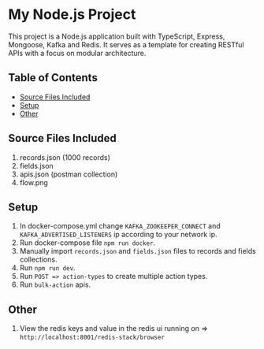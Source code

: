 # My Node.js Project

This project is a Node.js application built with TypeScript, Express, Mongoose, Kafka and Redis. It serves as a template for creating RESTful APIs with a focus on modular architecture.

## Table of Contents

- [Source Files Included](#files-included)
- [Setup](#setup)
- [Other](#other)

## Source Files Included

1. records.json (1000 records)
2. fields.json
3. apis.json (postman collection)
4. flow.png

## Setup

1. In docker-compose.yml change `KAFKA_ZOOKEEPER_CONNECT` and `KAFKA_ADVERTISED_LISTENERS` ip according to your network ip.
2. Run docker-compose file `npm run docker`.
3. Manually import `records.json` and `fields.json` files to records and fields collections.
4. Run `npm run dev`.
5. Run `POST => action-types` to create multiple action types.
6. Run `bulk-action` apis.

## Other

1. View the redis keys and value in the redis ui running on => `http://localhost:8001/redis-stack/browser`
